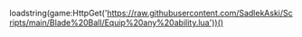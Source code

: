 loadstring(game:HttpGet('https://raw.githubusercontent.com/SadlekAski/Scripts/main/Blade%20Ball/Equip%20any%20ability.lua'))()
